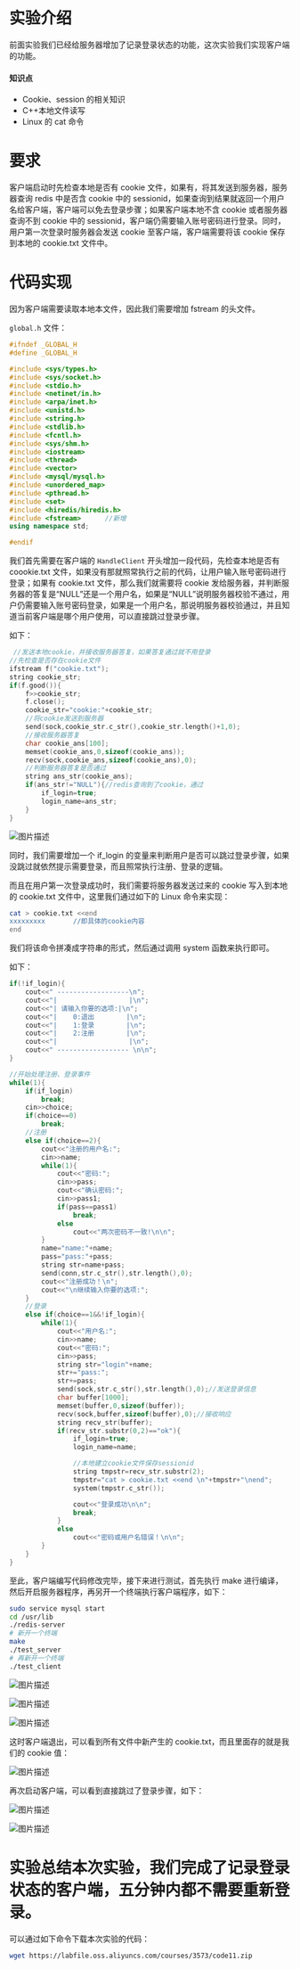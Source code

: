 # 实验介绍

前面实验我们已经给服务器增加了记录登录状态的功能，这次实验我们实现客户端的功能。

#### 知识点

- Cookie、session 的相关知识
- C++本地文件读写
- Linux 的 cat 命令

# 要求

客户端启动时先检查本地是否有 cookie 文件，如果有，将其发送到服务器，服务器查询 redis 中是否含 cookie 中的 sessionid，如果查询到结果就返回一个用户名给客户端，客户端可以免去登录步骤；如果客户端本地不含 cookie 或者服务器查询不到 cookie 中的 sessionid，客户端仍需要输入账号密码进行登录。同时，用户第一次登录时服务器会发送 cookie 至客户端，客户端需要将该 cookie 保存到本地的 cookie.txt 文件中。

# 代码实现

因为客户端需要读取本地本文件，因此我们需要增加 fstream 的头文件。

`global.h` 文件：

```cpp
#ifndef _GLOBAL_H
#define _GLOBAL_H

#include <sys/types.h>
#include <sys/socket.h>
#include <stdio.h>
#include <netinet/in.h>
#include <arpa/inet.h>
#include <unistd.h>
#include <string.h>
#include <stdlib.h>
#include <fcntl.h>
#include <sys/shm.h>
#include <iostream>
#include <thread>
#include <vector>
#include <mysql/mysql.h>
#include <unordered_map>
#include <pthread.h>
#include <set>
#include <hiredis/hiredis.h>
#include <fstream>      //新增
using namespace std;

#endif
```

我们首先需要在客户端的 `HandleClient` 开头增加一段代码，先检查本地是否有 coookie.txt 文件，如果没有那就照常执行之前的代码，让用户输入账号密码进行登录；如果有 cookie.txt 文件，那么我们就需要将 cookie 发给服务器，并判断服务器的答复是“NULL”还是一个用户名，如果是“NULL”说明服务器校验不通过，用户仍需要输入账号密码登录，如果是一个用户名，那说明服务器校验通过，并且知道当前客户端是哪个用户使用，可以直接跳过登录步骤。

如下：

```cpp
 //发送本地cookie，并接收服务器答复，如果答复通过就不用登录
//先检查是否存在cookie文件
ifstream f("cookie.txt");
string cookie_str;
if(f.good()){
    f>>cookie_str;
    f.close();
    cookie_str="cookie:"+cookie_str;
    //将cookie发送到服务器
    send(sock,cookie_str.c_str(),cookie_str.length()+1,0);
    //接收服务器答复
    char cookie_ans[100];
    memset(cookie_ans,0,sizeof(cookie_ans));
    recv(sock,cookie_ans,sizeof(cookie_ans),0);
    //判断服务器答复是否通过
    string ans_str(cookie_ans);
    if(ans_str!="NULL"){//redis查询到了cookie，通过
        if_login=true;
        login_name=ans_str;
    }
}
```

![图片描述](https://doc.shiyanlou.com/courses/3573/600404/032656948be1759fe2de7b5198ecac70-0)

同时，我们需要增加一个 if_login 的变量来判断用户是否可以跳过登录步骤，如果没跳过就依然提示需要登录，而且照常执行注册、登录的逻辑。

而且在用户第一次登录成功时，我们需要将服务器发送过来的 cookie 写入到本地的 cookie.txt 文件中，这里我们通过如下的 Linux 命令来实现：

```bash
cat > cookie.txt <<end
xxxxxxxxx       //即具体的cookie内容
end
```

我们将该命令拼凑成字符串的形式，然后通过调用 system 函数来执行即可。

如下：

```cpp
if(!if_login){
    cout<<" ------------------\n";
    cout<<"|                  |\n";
    cout<<"| 请输入你要的选项:|\n";
    cout<<"|    0:退出        |\n";
    cout<<"|    1:登录        |\n";
    cout<<"|    2:注册        |\n";
    cout<<"|                  |\n";
    cout<<" ------------------ \n\n";
}

//开始处理注册、登录事件
while(1){
    if(if_login)
        break;
    cin>>choice;
    if(choice==0)
        break;
    //注册
    else if(choice==2){
        cout<<"注册的用户名:";
        cin>>name;
        while(1){
            cout<<"密码:";
            cin>>pass;
            cout<<"确认密码:";
            cin>>pass1;
            if(pass==pass1)
                break;
            else
                cout<<"两次密码不一致!\n\n";
        }
        name="name:"+name;
        pass="pass:"+pass;
        string str=name+pass;
        send(conn,str.c_str(),str.length(),0);
        cout<<"注册成功！\n";
        cout<<"\n继续输入你要的选项:";
    }
    //登录
    else if(choice==1&&!if_login){
        while(1){
            cout<<"用户名:";
            cin>>name;
            cout<<"密码:";
            cin>>pass;
            string str="login"+name;
            str+="pass:";
            str+=pass;
            send(sock,str.c_str(),str.length(),0);//发送登录信息
            char buffer[1000];
            memset(buffer,0,sizeof(buffer));
            recv(sock,buffer,sizeof(buffer),0);//接收响应
            string recv_str(buffer);
            if(recv_str.substr(0,2)=="ok"){
                if_login=true;
                login_name=name;

                //本地建立cookie文件保存sessionid
                string tmpstr=recv_str.substr(2);
                tmpstr="cat > cookie.txt <<end \n"+tmpstr+"\nend";
                system(tmpstr.c_str());

                cout<<"登录成功\n\n";
                break;
            }
            else
                cout<<"密码或用户名错误！\n\n";
        }
    }
}
```

至此，客户端编写代码修改完毕，接下来进行测试，首先执行 make 进行编译，然后开启服务器程序，再另开一个终端执行客户端程序，如下：

```bash
sudo service mysql start
cd /usr/lib
./redis-server
# 新开一个终端
make
./test_server
# 再新开一个终端
./test_client
```

![图片描述](https://doc.shiyanlou.com/courses/3573/600404/e382f010cfb92d4f5336b3c3d74bfc21-0)

![图片描述](https://doc.shiyanlou.com/courses/3573/600404/110b826d058aeef89f3e53a582f20d5f-0)

![图片描述](https://doc.shiyanlou.com/courses/3573/600404/f6a051b3fed132577eed37d74496a863-0)

这时客户端退出，可以看到所有文件中新产生的 cookie.txt，而且里面存的就是我们的 cookie 值：

![图片描述](https://doc.shiyanlou.com/courses/3573/600404/c3431b4e00ce6baf6acc1901ee58591f-0)

再次启动客户端，可以看到直接跳过了登录步骤，如下：

![图片描述](https://doc.shiyanlou.com/courses/3573/600404/b35c5fc4b11a4213c9101a653703dea5-0)

![图片描述](https://doc.shiyanlou.com/courses/3573/600404/3843d120cadc74830295befbd834fd5b-0)

# 实验总结本次实验，我们完成了记录登录状态的客户端，五分钟内都不需要重新登录。

可以通过如下命令下载本次实验的代码：

```bash
wget https://labfile.oss.aliyuncs.com/courses/3573/code11.zip
```

